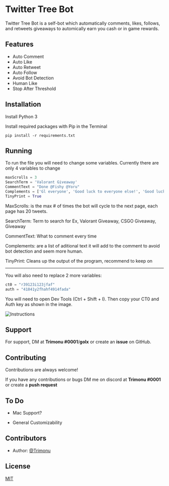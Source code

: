 
# Twitter Tree Bot

Twitter Tree Bot is a self-bot which automatically 
comments, likes, follows, and retweets giveaways to automically 
earn you cash or in game rewards.


## Features

- Auto Comment
- Auto Like
- Auto Retweet
- Auto Follow
- Avoid Bot Detection
- Human Like
- Stop After Threshold 


## Installation

Install Python 3

Install required packages with Pip in the Terminal

```
pip install -r requirements.txt
```

## Running

To run the file you will need to change some variables.
Currently there are only 4 variables to change 
```py
maxScrolls = 3
SearchTerm = 'Valorant Giveaway'
CommentText = "Done @Fishy @Yoru"
Complements = ['Gl everyone', 'Good luck to everyone else!', 'Good luck to everybody', 'Bless you for giving this away', 'Appreciate the giveaway', 'Best of luck to everyone!']
TinyPrint = True
```

MaxScrolls: is the max # of times the bot will cycle to the next page, each page has 20 tweets.

SearchTerm: Term to search for Ex, Valorant Giveaway, CSGO Giveaway, Giveaway

CommentText: What to comment every time

Complements: are a list of aditional text it will add to the comment to avoid bot detection and seem more human.

TinyPrint: Cleans up the output of the program, recommend to keep on

---
You will also need to replace 2 more variables:
```py
ct0 = "r39123i123jfaf"
auth = "41841y2fhahf4914fada"
```
You will need to open Dev Tools (Ctrl + Shift + I). Then copy your CT0 and Auth key as shown in the image.

![Instructions](https://imgur.com/MOZ87ct.png)

## Support

For support, DM at **Trimonu #0001**/**golx** or create an **issue** on GitHub.


## Contributing

Contributions are always welcome!

If you have any contributions or bugs DM me on discord at **Trimonu #0001**
or create a **push request**


## To Do

- Mac Support?

- General Customizability


## Contributors

- Author: [@Trimonu](https://www.github.com/Trimonu)


## License

[MIT](https://choosealicense.com/licenses/mit/)

